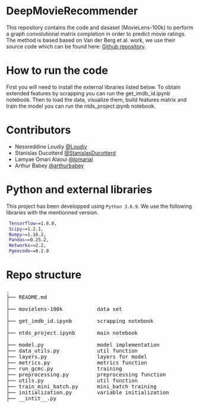 # DeepMovieRecommender
This repository contains the code and dasaset (MovieLens-100k) to perform a graph convolutional matrix completion in order to predict movie ratings. The method is based based on Van der Berg et al. work, we use their source code which can be found here: [Github repository](https://www.github.com/riannevdberg/gc-mc).



 # How to run the code
 
 First you will need to install the external libraries listed below. 
 To obtain extended features by scrapping you can run the get_imdb_id.ipynb notebook.
 Then to load the data, visualize them, build features matrix and train the model you can run the ntds_project.ipynb notebook.



 # Contributors

- Nessreddine Loudiy [@Loudiy](https://github.com/Loudiy)
- Stanislas Ducotterd [@StanislasDucotterd](https://github.com/StanislasDucotterd)
- Lamyae Omari Alaoui [@lomarial](https://github.com/lomarial)
- Arthur Babey [@arthurbabey](https://github.com/arthurbabey)

 # Python and external libraries

This project has been developped using `Python 3.6.9`.
We use the following libraries with the mentionned version.

```bash
 Tensorflow==1.8.0, 
 Scipy==1.2.1, 
 Numpy==1.16.2, 
 Pandas==0.25.2,
 Networkx==2.2,
 Pgeocode==0.2.0
```

 
 
# Repo structure
<pre>
.
├── README.md                   
│                           
├── movielens-100k           data set
│                               
├── get_imdb_id.ipynb        scrapping notebook
│  
├── ntds_project.ipynb       main notebook
│ 
├── model.py                 model implementation
├── data_utils.py            util function
├── layers.py                layers for model 
├── metrics.py               metrics function
├── run_gcmc.py              training 
├── preprocessing.py         preprocessing function
├── utils.py                 util function
├── train_mini_batch.py      mini_batch training
├── initialization.py        variable initialization
├── __intit__.py       

   
</pre>
